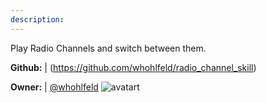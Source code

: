 ```yaml
---
description: 
---
```

Play Radio Channels and switch between them.

**Github:** | (https://github.com/whohlfeld/radio_channel_skill)

**Owner:** | [@whohlfeld](https://github.com/whohlfeld) ![avatart](https://avatars0.githubusercontent.com/u/33004991?v=4)


